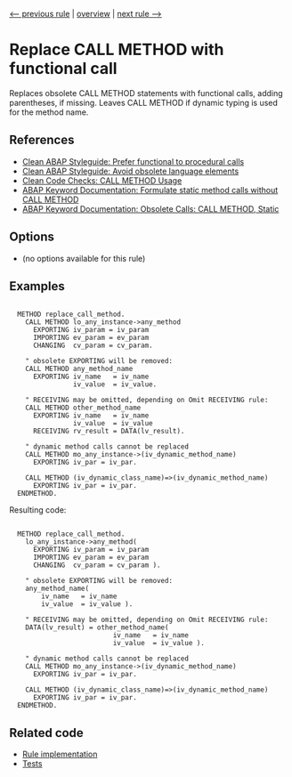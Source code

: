 [<-- previous rule](IfBlockAtMethodEndRule.md) | [overview](../rules.md) | [next rule -->](CreateObjectRule.md)

# Replace CALL METHOD with functional call

Replaces obsolete CALL METHOD statements with functional calls, adding parentheses, if missing. Leaves CALL METHOD if dynamic typing is used for the method name.

## References

* [Clean ABAP Styleguide: Prefer functional to procedural calls](https://github.com/SAP/styleguides/blob/main/clean-abap/CleanABAP.md#prefer-functional-to-procedural-calls)
* [Clean ABAP Styleguide: Avoid obsolete language elements](https://github.com/SAP/styleguides/blob/main/clean-abap/CleanABAP.md#avoid-obsolete-language-elements)
* [Clean Code Checks: CALL METHOD Usage](https://github.com/SAP/code-pal-for-abap/blob/master/docs/checks/call-method-usage.md)
* [ABAP Keyword Documentation: Formulate static method calls without CALL METHOD](https://help.sap.com/doc/abapdocu_latest_index_htm/latest/en-US/index.htm?file=abenmethod_call_guidl.htm)
* [ABAP Keyword Documentation: Obsolete Calls: CALL METHOD, Static](https://help.sap.com/doc/abapdocu_latest_index_htm/latest/en-US/index.htm?file=abapcall_method_static.htm)

## Options

* \(no options available for this rule\)

## Examples


```ABAP

  METHOD replace_call_method.
    CALL METHOD lo_any_instance->any_method
      EXPORTING iv_param = iv_param
      IMPORTING ev_param = ev_param
      CHANGING  cv_param = cv_param.

    " obsolete EXPORTING will be removed:
    CALL METHOD any_method_name
      EXPORTING iv_name   = iv_name
                iv_value  = iv_value.

    " RECEIVING may be omitted, depending on Omit RECEIVING rule:
    CALL METHOD other_method_name
      EXPORTING iv_name   = iv_name
                iv_value  = iv_value
      RECEIVING rv_result = DATA(lv_result).

    " dynamic method calls cannot be replaced
    CALL METHOD mo_any_instance->(iv_dynamic_method_name)
      EXPORTING iv_par = iv_par. 

    CALL METHOD (iv_dynamic_class_name)=>(iv_dynamic_method_name)
      EXPORTING iv_par = iv_par. 
  ENDMETHOD.
```

Resulting code:

```ABAP

  METHOD replace_call_method.
    lo_any_instance->any_method(
      EXPORTING iv_param = iv_param
      IMPORTING ev_param = ev_param
      CHANGING  cv_param = cv_param ).

    " obsolete EXPORTING will be removed:
    any_method_name(
        iv_name   = iv_name
        iv_value  = iv_value ).

    " RECEIVING may be omitted, depending on Omit RECEIVING rule:
    DATA(lv_result) = other_method_name(
                          iv_name   = iv_name
                          iv_value  = iv_value ).

    " dynamic method calls cannot be replaced
    CALL METHOD mo_any_instance->(iv_dynamic_method_name)
      EXPORTING iv_par = iv_par.

    CALL METHOD (iv_dynamic_class_name)=>(iv_dynamic_method_name)
      EXPORTING iv_par = iv_par.
  ENDMETHOD.
```

## Related code

* [Rule implementation](../../com.sap.adt.abapcleaner/src/com/sap/adt/abapcleaner/rules/commands/CallMethodRule.java)
* [Tests](../../test/com.sap.adt.abapcleaner.test/src/com/sap/adt/abapcleaner/rules/commands/CallMethodTest.java)

